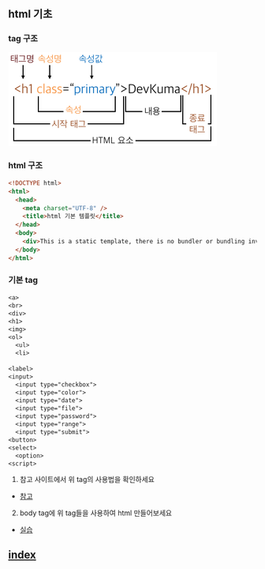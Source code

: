 ## html 기초

### tag 구조
![tag](img/html_element2.png)


### html 구조
```html
<!DOCTYPE html>
<html>
  <head>
    <meta charset="UTF-8" />
    <title>html 기본 템플릿</title>
  </head>
  <body>
    <div>This is a static template, there is no bundler or bundling involved!</div>
  </body>
</html>
```

### 기본 tag
```
<a>
<br>
<div>
<h1>
<img>
<ol>
  <ul>
  <li>

<label>
<input>
  <input type="checkbox">
  <input type="color">
  <input type="date">
  <input type="file">
  <input type="password">
  <input type="range">
  <input type="submit">
<button>
<select>
  <option>
<script>
```

1. 참고 사이트에서 위 tag의 사용법을 확인하세요
- [참고](https://www.w3schools.com/tags/default.asp)
2. body tag에 위 tag들을 사용하여 html 만들어보세요
- [실습](https://codesandbox.io/s/staic-html-u1zun?fontsize=14&hidenavigation=1&theme=dark)


## [index](index.md)
